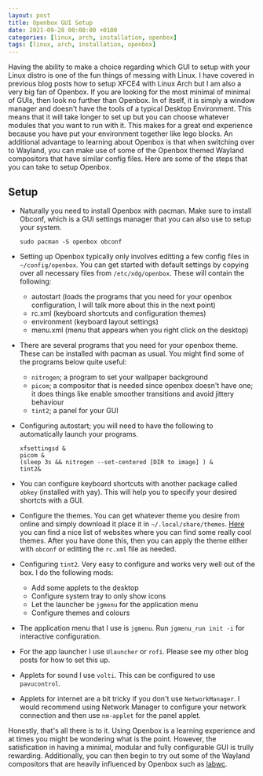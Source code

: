 ```yaml
---
layout: post
title: Openbox GUI Setup 
date: 2021-09-28 00:00:00 +0100
categories: [linux, arch, installation, openbox]
tags: [linux, arch, installation, openbox]
---
```


Having the ability to make a choice regarding which GUI to setup with your Linux distro is one of the fun things of messing with Linux. I have covered in previous blog posts how to setup XFCE4 with Linux Arch but I am also a very big fan of Openbox. If you are looking for the most minimal of minimal of GUIs, then look no further than Openbox. In of itself, it is simply a window manager and doesn't have the tools of a typical Desktop Environment. This means that it will take longer to set up but you can choose whatever modules that you want to run with it. This makes for a great end experience because you have put your environment together like lego blocks. An additional advantage to learning about Openbox is that when switching over to Wayland, you can make use of some of the Openbox themed Wayland compositors that have similar config files. Here are some of the steps that you can take to setup Openbox. 

## Setup

* Naturally you need to install Openbox with pacman. Make sure to install Obconf, which is a GUI settings manager that you can also use to setup your system.

    ```
    sudo pacman -S openbox obconf
    ```

* Setting up Openbox typically only involves editting a few config files in `~/config/openbox`. You can get started with default settings by copying over all necessary files from `/etc/xdg/openbox`. These will contain the following:  
    * autostart (loads the programs that you need for your openbox configuration, I will talk more about this in the next point)
    * rc.xml (keyboard shortcuts and configuration themes)
    * environment (keyboard layout settings)
    * menu.xml (menu that appears when you right click on the desktop)

* There are several programs that you need for your openbox theme. These can be installed with pacman as usual. You might find some of the programs below quite useful:
    * `nitrogen`; a program to set your wallpaper background
    * `picom`; a compositor that is needed since openbox doesn't have one; it does things like enable smoother transitions 
and avoid jittery behaviour
    * `tint2`; a panel for your GUI


* Configuring autostart; you will need to have the following to automatically launch your programs.

    ```
    xfsettingsd & 
    picom & 
    (sleep 3s && nitrogen --set-centered [DIR to image] ) & 
    tint2&
    ```

* You can configure keyboard shortcuts with another package called `obkey` (installed with yay). This will help you to specify your desired shortcts with a GUI. 

* Configure the themes. You can get whatever theme you desire from online and simply download it place it in `~/.local/share/themes`. [Here](https://github.com/johanmalm/labwc) you can find a nice list of websites where you can find some really cool themes. After you have done this, then you can apply the theme either with `obconf` or editting the `rc.xml` file as needed. 

* Configuring `tint2`. Very easy to configure and works very well out of the box. I do the following mods:
    * Add some applets to the desktop
    * Configure system tray to only show icons
    * Let the launcher be `jgmenu` for the application menu
    * Configure themes and colours

* The application menu that I use is `jgmenu`. Run `jgmenu_run init -i` for interactive configuration.

* For the app launcher I use `Ulauncher` or `rofi`. Please see my other blog posts for how to set this up.  

* Applets for sound I use `volti`. This can be configured to use `pavucontrol`. 

* Applets for internet are a bit tricky if you don't use `NetworkManager`. I would recommend using Network Manager to configure your network connection and then use `nm-applet` for the panel applet.

Honestly, that's all there is to it. Using Openbox is a learning experience and at times you might be wondering what is the point. However, the satisfication in having a minimal, modular and fully configurable GUI is trully rewarding. Additionally, you can then begin to try out some of the Wayland compositors that are heavily influenced by Openbox such as [labwc](https://github.com/johanmalm/labwc). 
